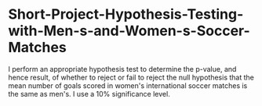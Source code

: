 # Short-Project-Hypothesis-Testing-with-Men-s-and-Women-s-Soccer-Matches
I perform an appropriate hypothesis test to determine the p-value, and hence result, of whether to reject or fail to reject the null hypothesis that the mean number of goals scored in women's international soccer matches is the same as men's. I use a 10% significance level.
